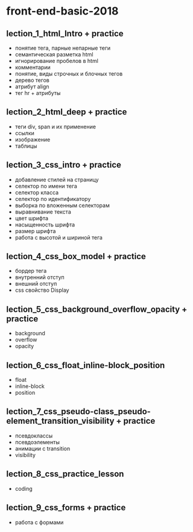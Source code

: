 # front-end-basic-2018

## lection_1_html_Intro + practice
+  понятие тега, парные непарные теги 
+  семантическая разметка html
+ игнорирование пробелов в html
+ комментарии
+ понятие, виды строчных и блочных тегов
+ дерево тегов
+  атрибут align
+ тег hr + атрибуты

## lection_2_html_deep + practice
+ теги div, span и их применение
+ ссылки
+ изображение 
+ таблицы

## lection_3_css_intro + practice
+ добавление стилей на страницу
+ селектор по имени тега
+ селектор класса
+ селектор по идентификатору
+ выборка по вложенным селекторам
+ выравнивание текста
+ цвет шрифта
+ насыщенность шрифта
+ размер шрифта
+ работа с высотой и шириной тега

## lection_4_css_box_model + practice
+ бордер тега
+ внутренний отступ 
+ внешний отступ 
+ сss свойство Display

## lection_5_css_background_overflow_opacity + practice
+ background
+ overflow
+ opacity

## lection_6_css_float_inline-block_position
+ float
+ inline-block
+ position


## lection_7_css_pseudo-class_pseudo-element_transition_visibility + practice
+ псевдоклассы
+ псевдоэлементы
+ анимации с transition
+ visibility

## lection_8_css_practice_lesson
+ coding


## lection_9_css_forms + practice
+ работа с формами
